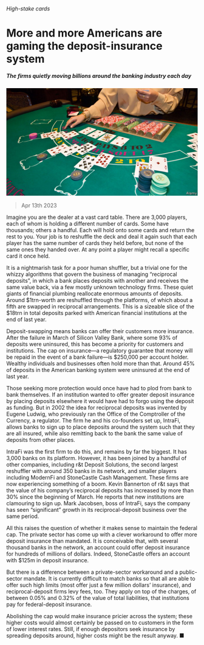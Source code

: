 ###### High-stake cards

# More and more Americans are gaming the deposit-insurance system 

##### The firms quietly moving billions around the banking industry each day 

![image](images/20230415_FNP502.jpg) 

> Apr 13th 2023 

Imagine you are the dealer at a vast card table. There are 3,000 players, each of whom is holding a different number of cards. Some have thousands; others a handful. Each will hold onto some cards and return the rest to you. Your job is to reshuffle the deck and deal it again such that each player has the same number of cards they held before, but none of the same ones they handed over. At any point a player might recall a specific card it once held.

It is a nightmarish task for a poor human shuffler, but a trivial one for the whizzy algorithms that govern the business of managing “reciprocal deposits”, in which a bank places deposits with another and receives the same value back, via a few mostly unknown technology firms. These quiet giants of financial plumbing reallocate enormous amounts of deposits. Around $1trn-worth are reshuffled through the platforms, of which about a fifth are swapped in reciprocal arrangements. This is a sizeable slice of the $18trn in total deposits parked with American financial institutions at the end of last year.

Deposit-swapping means banks can offer their customers more insurance. After the failure in March of Silicon Valley Bank, where some 93% of deposits were uninsured, this has become a priority for customers and institutions. The cap on insurance—a regulatory guarantee that money will be repaid in the event of a bank failure—is $250,000 per account holder. Wealthy individuals and businesses often hold more than that. Around 45% of deposits in the American banking system were uninsured at the end of last year. 

Those seeking more protection would once have had to plod from bank to bank themselves. If an institution wanted to offer greater deposit insurance by placing deposits elsewhere it would have had to forgo using the deposit as funding. But in 2002 the idea for reciprocal deposits was invented by Eugene Ludwig, who previously ran the Office of the Comptroller of the Currency, a regulator. The firm he and his co-founders set up, IntraFi, allows banks to sign up to place deposits around the system such that they are all insured, while also remitting back to the bank the same value of deposits from other places. 

IntraFi was the first firm to do this, and remains by far the biggest. It has 3,000 banks on its platform. However, it has been joined by a handful of other companies, including r&amp;t Deposit Solutions, the second largest reshuffler with around 350 banks in its network, and smaller players including ModernFi and StoneCastle Cash Management. These firms are now experiencing something of a boom. Kevin Bannerton of r&amp;t says that the value of his company’s reciprocal deposits has increased by more than 30% since the beginning of March. He reports that new institutions are clamouring to sign up. Mark Jacobsen, boss of IntraFi, says the company has seen “significant” growth in its reciprocal-deposit business over the same period.

All this  raises the question of whether it makes sense to maintain the federal cap. The private sector has come up with a clever workaround to offer more deposit insurance than mandated. It is conceivable that, with several thousand banks in the network, an account could offer deposit insurance for hundreds of millions of dollars. Indeed, StoneCastle offers an account with $125m in deposit insurance. 

But there is a difference between a private-sector workaround and a public-sector mandate. It is currently difficult to match banks so that all are able to offer such high limits (most offer just a few million dollars’ insurance), and reciprocal-deposit firms levy fees, too. They apply on top of the charges, of between 0.05% and 0.32% of the value of total liabilities, that institutions pay for federal-deposit insurance. 

Abolishing the cap would make insurance pricier across the system; these higher costs would almost certainly be passed on to customers in the form of lower interest rates. Still, if enough depositors seek insurance by spreading deposits around, higher costs might be the result anyway. ■


